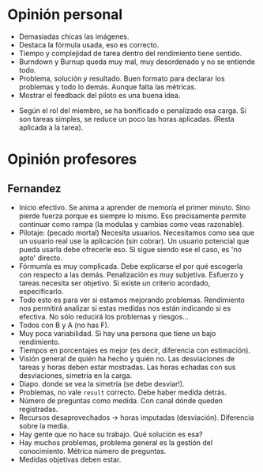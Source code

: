 # Opinión personal
* Demasiadas chicas las imágenes. 
* Destaca la fórmula usada, eso es correcto.
* Tiempo y complejidad de tarea dentro del rendimiento tiene sentido.
* Burndown y Burnup queda muy mal, muy desordenado y no se entiende todo.
* Problema, solución y resultado. Buen formato para declarar los problemas y todo lo demás. Aunque falta las métricas.
* Mostrar el feedback del piloto es una buena idea.
+ Según el rol del miembro, se ha bonificado o penalizado esa carga. Si son tareas simples, se reduce un poco las horas aplicadas. (Resta aplicada a la tarea).

# Opinión profesores
## Fernandez
* Inicio efectivo. Se anima a aprender de memoría el primer minuto. Sino pierde fuerza porque es siempre lo mismo. Eso precisamente permite continuar como rampa (la modulas y cambias como veas razonable).
* Pilotaje: (pecado mortal) Necesita usuarios. Necesitamos como sea que un usuario real use la aplicación (sin cobrar). Un usuario potencial que pueda usarla debe ofrecerle eso. Si sigue siendo ese el caso, es 'no apto' directo.
* Fórmumla es muy complicada. Debe explicarse el por qué escogerla con respecto a las demás. Penalización es muy subjetiva. Esfuerzo y tareas necesita ser objetivo. Si existe un criterio acordado, especificarlo.
* Todo esto es para ver si estamos mejorando problemas. Rendimiento nos permitirá analizar si estas medidas nos están indicando si es efectiva. No sólo reducirá los problemas y riesgos...
* Todos con B y A (no has F).
* Muy poca variabilidad. Si hay una persona que tiene un bajo rendimiento. 
* Tiempos en porcentajes es mejor (es decir, diferencia con estimación).
* Visión general de quién ha hecho y quién no. Las desviaciones de tareas y horas deben estar mostradas. Las horas echadas con sus desviaciones, simetría en la carga.
* Diapo. donde se vea la simetría (se debe desviar!).
* Problemas, no vale `result` correcto. Debe haber medida detrás.
* Número de preguntas como medida. Con canal dónde queden registradas.
* Recursos desaprovechados -> horas imputadas (desviación). Diferencia sobre la media.
* Hay gente que no hace su trabajo. Qué solución es esa?
* Hay muchos problemas, problema general es la gestión del conocimiento. Métrica número de preguntas.
* Medidas objetivas deben estar.